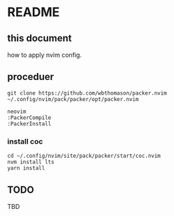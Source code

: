 # README

## this document

how to apply nvim config.

## proceduer

```
git clone https://github.com/wbthomason/packer.nvim  ~/.config/nvim/pack/packer/opt/packer.nvim

neovim
:PackerCompile
:PackerInstall
```


### install coc

```
cd ~/.config/nvim/site/pack/packer/start/coc.nvim
nvm install lts
yarn install
```

 
## TODO

TBD




